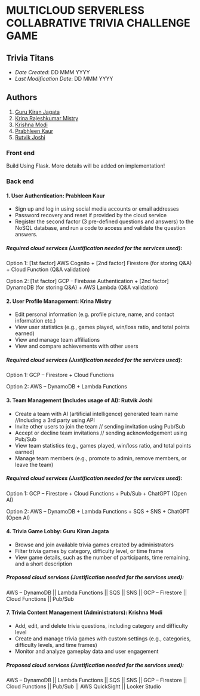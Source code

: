 # MULTICLOUD SERVERLESS COLLABRATIVE TRIVIA CHALLENGE GAME


## Trivia Titans


* *Date Created*: DD MMM YYYY
* *Last Modification Date*: DD MMM YYYY

## Authors

1. [Guru Kiran Jagata](gkiran@dal.ca)
2. [Krina Rajeshkumar Mistry](kr981143@dal.ca) 
3. [Krishna Modi](kr733081@dal.ca)
4. [Prabhleen Kaur](pr894105@dal.ca) 
5. [Rutvik Joshi](rutvik.j@dal.ca) 

### Front end

Build Using Flask. More details will be added on implementation!

### Back end

#### 1. User Authentication: Prabhleen Kaur
* Sign up and log in using social media accounts or email addresses
* Password recovery and reset if provided by the cloud service
* Register the second factor (3 pre-defined questions and answers) to the NoSQL database, and run a code to access and validate the question answers.

##### Required cloud services (Justification needed for the services used):

Option 1: [1st factor] AWS Cognito + [2nd factor] Firestore (for storing Q&A) + Cloud Function (Q&A validation)

Option 2: [1st factor] GCP - Firebase Authentication + [2nd factor] DynamoDB (for storing Q&A) + AWS Lambda (Q&A validation)

#### 2. User Profile Management: Krina Mistry
* Edit personal information (e.g. profile picture, name, and contact information etc.)
* View user statistics (e.g., games played, win/loss ratio, and total points earned)
* View and manage team affiliations
* View and compare achievements with other users

##### Required cloud services (Justification needed for the services used):

Option 1: GCP – Firestore + Cloud Functions

Option 2: AWS – DynamoDB + Lambda Functions

#### 3. Team Management (Includes usage of AI): Rutvik Joshi
* Create a team with AI (artificial intelligence) generated team name //Including a 3rd party using API
* Invite other users to join the team // sending invitation using Pub/Sub
* Accept or decline team invitations // sending acknowledgement using Pub/Sub
* View team statistics (e.g., games played, win/loss ratio, and total points earned)
* Manage team members (e.g., promote to admin, remove members, or leave the team)

##### Required cloud services (Justification needed for the services used):

Option 1: GCP – Firestore + Cloud Functions + Pub/Sub + ChatGPT (Open AI)

Option 2: AWS – DynamoDB + Lambda Functions + SQS + SNS + ChatGPT (Open AI)

#### 4. Trivia Game Lobby: Guru Kiran Jagata

* Browse and join available trivia games created by administrators
* Filter trivia games by category, difficulty level, or time frame
* View game details, such as the number of participants, time remaining, and a short description

##### Proposed cloud services (Justification needed for the services used):

AWS – DynamoDB || Lambda Functions || SQS || SNS || GCP – Firestore || Cloud Functions || Pub/Sub

#### 7. Trivia Content Management (Administrators): Krishna Modi
* Add, edit, and delete trivia questions, including category and difficulty level
* Create and manage trivia games with custom settings (e.g., categories, difficulty levels, and time frames)
* Monitor and analyze gameplay data and user engagement

##### Proposed cloud services (Justification needed for the services used):

AWS – DynamoDB || Lambda Functions || SQS || SNS || GCP – Firestore || Cloud Functions || Pub/Sub || AWS
QuickSight || Looker Studio



